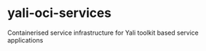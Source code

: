 # yali-oci-services
Containerised service infrastructure for Yali toolkit based service applications
